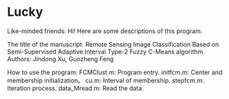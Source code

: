 # Lucky

Like-minded friends:
  Hi! Here are some descriptions of this program.
  
  The title of the manuscript: Remote Sensing Image Classification Based on Semi-Supervised Adaptive Interval Type-2 Fuzzy C-Means algorithm
  Authors: Jindong Xu, Guozheng Feng
  
  How to use the program:
  FCMClust.m: Program entry.
  initfcm.m: Center and membership initialization。
  cu.m: Interval of membership.
  stepfcm.m: Iteration process.
  data_Mread.m: Read the data.
  
  
